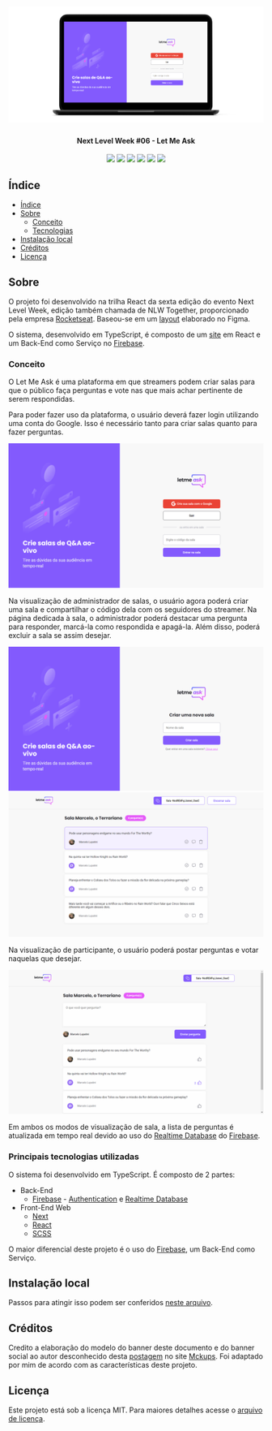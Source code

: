<h1 align="center">
  <img alt="A imagem contém um notebook com uma tela do site" title="Banner do projeto Let Me Ask" src="./assets/screenshots/banner.png" />
</h1>

<h4 align="center"> 
  Next Level Week #06 - Let Me Ask
</h4>

<div align="center">
  <img src="https://img.shields.io/github/repo-size/marcel099/rs-nlw-06-let-me-ask.svg">
  <img src="https://img.shields.io/github/last-commit/marcel099/rs-nlw-06-let-me-ask.svg">
  <img src="https://img.shields.io/github/issues/marcel099/rs-nlw-06-let-me-ask.svg">
  <img src="https://img.shields.io/github/issues-closed/marcel099/rs-nlw-06-let-me-ask.svg">
  <img src="https://img.shields.io/github/license/marcel099/rs-nlw-06-let-me-ask.svg">
  <img src="https://img.shields.io/github/stars/marcel099/rs-nlw-06-let-me-ask.svg?style=social">
</div>

## Índice

* [Índice](#índice)
* [Sobre](#sobre)
  * [Conceito](#conceito)
  * [Tecnologias](#principais-tecnologias-utilizadas)
* [Instalação local](#instalação-local)
* [Créditos](#créditos)
* [Licença](#licença)

## Sobre

O projeto foi desenvolvido na trilha React da sexta edição do evento Next Level Week, edição também chamada de NLW Together, proporcionado pela empresa [Rocketseat](https://rocketseat.com.br/). Baseou-se em um [layout](https://www.figma.com/community/file/1009824839797878169/Letmeask) elaborado no Figma.

O sistema, desenvolvido em TypeScript, é composto de um [site](https://ecoleta.marcel099.vercel.app/) em React e um Back-End como Serviço no [Firebase](https://firebase.google.com/).

### Conceito

O Let Me Ask é uma plataforma em que streamers podem criar salas para que o público faça perguntas e vote nas que mais achar pertinente de serem respondidas.

Para poder fazer uso da plataforma, o usuário deverá fazer login utilizando uma conta do Google. Isso é necessário tanto para criar salas quanto para fazer perguntas.

<div align="center">
  <img alt="Página inicial da plataforma Let Me ask" title="Página inicial da plataforma Let Me ask" src="./assets/screenshots/home_screen.png" />
</div>

Na visualização de administrador de salas, o usuário agora poderá criar uma sala e compartilhar o código dela com os seguidores do streamer. Na página dedicada à sala, o administrador poderá destacar uma pergunta para responder, marcá-la como respondida e apagá-la. Além disso, poderá excluir a sala se assim desejar.

<div align="center">
  <img alt="Página de criação de sala" title="Página de criação de sala" src="./assets/screenshots/new_room_screen.png" />
  <img alt="Página de administração de sala" title="Página de administração de sala" src="./assets/screenshots/admin_view_room_screen.png" />
</div>

Na visualização de participante, o usuário poderá postar perguntas e votar naquelas que desejar.

<div align="center">
  <img alt="Página de participação em sala" title="Página de participação em sala" src="./assets/screenshots/follower_view_room_screen.png" />
</div>

Em ambos os modos de visualização de sala, a lista de perguntas é atualizada em tempo real devido ao uso do [Realtime Database](https://firebase.google.com/docs/database) do [Firebase](https://firebase.google.com/).

### Principais tecnologias utilizadas

O sistema foi desenvolvido em TypeScript. É composto de 2 partes:

- Back-End
  - [Firebase](https://firebase.google.com/) - [Authentication](https://firebase.google.com/docs/auth) e [Realtime Database](https://firebase.google.com/docs/database)
- Front-End Web
  - [Next](https://nextjs.org/)
  - [React](https://react.dev/)
  - [SCSS](https://sass-lang.com/)

O maior diferencial deste projeto é o uso do [Firebase](https://firebase.google.com/), um Back-End como Serviço.

## Instalação local

Passos para atingir isso podem ser conferidos <a href="./INSTALLATION.md">neste arquivo</a>.

## Créditos

Credito a elaboração do modelo do banner deste documento e do banner social ao autor desconhecido desta [postagem](https://mckups.com/pixel-4-and-pixelbook-go-mockup/) no site [Mckups](https://mckups.com). Foi adaptado por mim de acordo com as características deste projeto.

## Licença

Este projeto está sob a licença MIT. Para maiores detalhes acesse o <a href="./LICENSE.md">arquivo de licença</a>.
